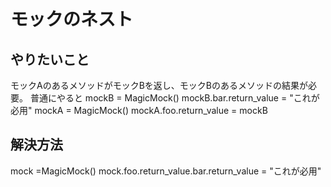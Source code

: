# モックのネスト
## やりたいこと
モックAのあるメソッドがモックBを返し、モックBのあるメソッドの結果が必要。
普通にやると
mockB = MagicMock()
mockB.bar.return_value = "これが必用"
mockA = MagicMock()
mockA.foo.return_value = mockB
## 解決方法
mock =MagicMock()
mock.foo.return_value.bar.return_value = "これが必用"
